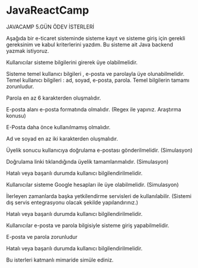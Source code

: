 # JavaReactCamp

JAVACAMP 5.GÜN ÖDEV İSTERLERİ

Aşağıda bir e-ticaret sisteminde sisteme kayıt ve sisteme giriş için gerekli gereksinim ve kabul kriterlerini yazdım. Bu sisteme ait Java backend yazmak istiyoruz.

Kullanıcılar sisteme bilgilerini girerek üye olabilmelidir.

Sisteme temel kullanıcı bilgileri , e-posta ve parolayla üye olunabilmelidir. Temel kullanıcı bilgileri : ad, soyad, e-posta, parola. Temel bilgilerin tamamı zorunludur.

Parola en az 6 karakterden oluşmalıdır.

E-posta alanı e-posta formatında olmalıdır. (Regex ile yapınız. Araştırma konusu)

E-Posta daha önce kullanılmamış olmalıdır.

Ad ve soyad en az iki karakterden oluşmalıdır.

Üyelik sonucu kullanıcıya doğrulama e-postası gönderilmelidir. (Simulasyon)

Doğrulama linki tıklandığında üyelik tamamlanmalıdır. (Simulasyon)

Hatalı veya başarılı durumda kullanıcı bilgilendirilmelidir.

Kullanıcılar sisteme Google hesapları ile üye olabilmelidir. (Simulasyon)

İlerleyen zamanlarda başka yetkilendirme servisleri de kullanılabilir. (Sistemi dış servis entegrasyonu olacak şekilde yapılandırınız.)

Hatalı veya başarılı durumda kullanıcı bilgilendirilmelidir.

Kullanıcılar e-posta ve parola bilgisiyle sisteme giriş yapabilmelidir.

E-posta ve parola zorunludur

Hatalı veya başarılı durumda kullanıcı bilgilendirilmelidir.


Bu isterleri katmanlı mimaride simüle ediniz.
